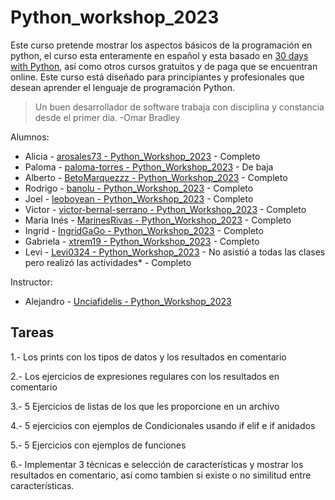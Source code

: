 # Python_workshop_2023

Este curso pretende mostrar los aspectos básicos de la programación en python, el curso esta enteramente en español y esta basado en [30 days with Python](https://github.com/Asabeneh/30-Days-Of-Python), así como otros cursos gratuitos y de paga que se encuentran online. Este curso está diseñado para principiantes y profesionales que desean aprender el lenguaje de programación Python. 

>Un buen desarrollador de software trabaja con disciplina y constancia desde el primer día. -Omar Bradley

Alumnos:

* Alicia - [arosales73 - Python_Workshop_2023](https://github.com/arosales73/Python_Homework) - Completo
* Paloma - [paloma-torres - Python_Workshop_2023](https://github.com/paloma-torres/) - De baja
* Alberto - [BetoMarquezzz - Python_Workshop_2023](https://github.com/BetoMarquezzz/Python_Homework) - Completo
* Rodrigo - [banolu - Python_Workshop_2023](https://github.com/banolu/Python_Homework) - Completo
* Joel - [leoboyean - Python_Workshop_2023](https://github.com/leoboyean/python_homework) - Completo
* Victor - [victor-bernal-serrano - Python_Workshop_2023](https://github.com/victor-bernal-serrano/Python_Homework) - Completo
* Maria Inés - [MarinesRivas - Python_Workshop_2023](https://github.com/MarinesRivas/Python_Homework) - Completo
* Ingrid - [IngridGaGo - Python_Workshop_2023](https://github.com/IngridGaGo/Python_Homework) - Completo
* Gabriela - [xtrem19 - Python_Workshop_2023](https://github.com/xtrem19/Python_Homework) - Completo
* Levi - [Levi0324 - Python_Workshop_2023](https://github.com/Levi0324/Pyhton_homework) - No asistió a todas las clases pero realizó las actividades* - Completo

Instructor:

* Alejandro - [Unciafidelis - Python_Workshop_2023](https://github.com/unciafidelis/)

## Tareas

1.- Los prints con los tipos de datos y los resultados en comentario

2.- Los ejercicios de expresiones regulares con los resultados en comentario

3.- 5 Ejercicios de listas de los que les proporcione en un archivo

4.- 5 ejercicios con ejemplos de Condicionales usando if elif e if anidados

5.- 5 Ejercicios con ejemplos de funciones

6.- Implementar 3 técnicas e selección de características y mostrar los resultados en comentario, así como tambien si existe o no similitud entre características.
